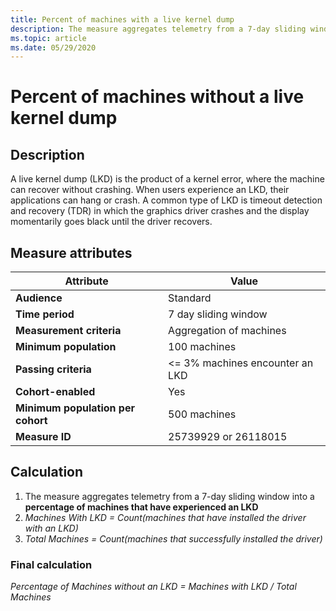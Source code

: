```yaml
---
title: Percent of machines with a live kernel dump
description: The measure aggregates telemetry from a 7-day sliding window into a percentage of machines that have experienced a live kernel dump
ms.topic: article
ms.date: 05/29/2020
---
```


# Percent of machines without a live kernel dump

## Description

A live kernel dump (LKD) is the product of a kernel error, where the machine can recover without crashing. When users experience an LKD, their applications can hang or crash. A common type of LKD is timeout detection and recovery (TDR) in which the graphics driver crashes and the display momentarily goes black until the driver recovers.

## Measure attributes

|Attribute|Value|
|----|----|
|**Audience**|Standard|
|**Time period**|7 day sliding window|
|**Measurement criteria**|Aggregation of machines|
|**Minimum population**|100 machines|
|**Passing criteria**|<= 3% machines encounter an LKD|
|**Cohort-enabled**|Yes|
|**Minimum population per cohort**|500 machines|
|**Measure ID**|25739929 or 26118015|

## Calculation

1. The measure aggregates telemetry from a 7-day sliding window into a **percentage of machines that have experienced an LKD**
2. *Machines With LKD = Count(machines that have installed the driver with an LKD)*
3. *Total Machines = Count(machines that successfully installed the driver)*

### Final calculation

*Percentage of Machines without an LKD = Machines with LKD / Total Machines*
